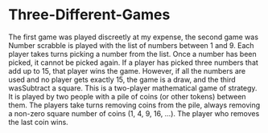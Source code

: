 # Three-Different-Games
The first game was played discreetly at my expense, the second game was Number scrabble is played with the list of numbers between 1 and 9. Each player takes
turns picking a number from the list. Once a number has been picked, it cannot be picked
again. If a player has picked three numbers that add up to 15, that player wins the game.
However, if all the numbers are used and no player gets exactly 15, the game is a draw, and the third wasSubtract a square. This is a two-player mathematical game of strategy. It is played by two
people with a pile of coins (or other tokens) between them. The players take turns removing
coins from the pile, always removing a non-zero square number of coins (1, 4, 9, 16, …).
The player who removes the last coin wins.
